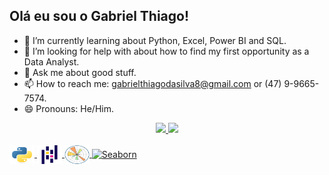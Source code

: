 ## Olá eu sou o Gabriel Thiago!
- 🌱 I’m currently learning about Python, Excel, Power BI and SQL.
- 🤔 I’m looking for help with about how to find my first opportunity as a Data Analyst.
- 💬 Ask me about good stuff.
- 📫 How to reach me: gabrielthiagodasilva8@gmail.com or (47) 9-9665-7574.
- 😄 Pronouns: He/Him.


 <div align="center">
  <a href="https://github.com/Gabrielxdev">
  <img height="150em" src="https://github-readme-stats.vercel.app/api?username=Gabrielxdev&show_icons=true&theme=dracula&include_all_commits=true&count_private=true"/>
  <img height="150em" src="https://github-readme-stats.vercel.app/api/top-langs/?username=Gabrielxdev&layout=compact&langs_count=7&theme=dracula"/>
 </div> 
  
  <div style="display: inline_block" ><br>
 

  <img align="center" alt="Rafa-Java" height="30" width="40" src="https://raw.githubusercontent.com/devicons/devicon/master/icons/python/python-original.svg">
<img align="center" alt="Pandas" height="30" width="40" src="https://raw.githubusercontent.com/devicons/devicon/master/icons/pandas/pandas-original.svg">
<img align="center" alt="Matplotlib" height="30" width="40" src="https://raw.githubusercontent.com/devicons/devicon/master/icons/matplotlib/matplotlib-original.svg">
<img align="center" alt="Seaborn" height="60" width="80" src="https://seaborn.pydata.org/_static/logo-wide-lightbg.svg">
 
 
  </div>
  
   
  

 
</div>
